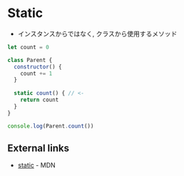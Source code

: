 # Static

- インスタンスからではなく, クラスから使用するメソッド

```js
let count = 0

class Parent {
  constructor() {
    count += 1
  }
  
  static count() { // <-
    return count
  }
}

console.log(Parent.count())
```

## External links

- [static](https://developer.mozilla.org/en-US/docs/Web/JavaScript/Reference/Classes/static) - MDN
